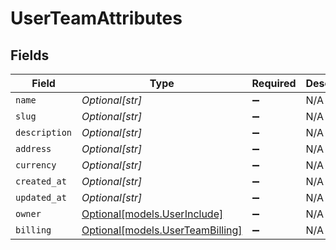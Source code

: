 # UserTeamAttributes


## Fields

| Field                                                            | Type                                                             | Required                                                         | Description                                                      |
| ---------------------------------------------------------------- | ---------------------------------------------------------------- | ---------------------------------------------------------------- | ---------------------------------------------------------------- |
| `name`                                                           | *Optional[str]*                                                  | :heavy_minus_sign:                                               | N/A                                                              |
| `slug`                                                           | *Optional[str]*                                                  | :heavy_minus_sign:                                               | N/A                                                              |
| `description`                                                    | *Optional[str]*                                                  | :heavy_minus_sign:                                               | N/A                                                              |
| `address`                                                        | *Optional[str]*                                                  | :heavy_minus_sign:                                               | N/A                                                              |
| `currency`                                                       | *Optional[str]*                                                  | :heavy_minus_sign:                                               | N/A                                                              |
| `created_at`                                                     | *Optional[str]*                                                  | :heavy_minus_sign:                                               | N/A                                                              |
| `updated_at`                                                     | *Optional[str]*                                                  | :heavy_minus_sign:                                               | N/A                                                              |
| `owner`                                                          | [Optional[models.UserInclude]](../models/userinclude.md)         | :heavy_minus_sign:                                               | N/A                                                              |
| `billing`                                                        | [Optional[models.UserTeamBilling]](../models/userteambilling.md) | :heavy_minus_sign:                                               | N/A                                                              |